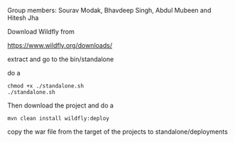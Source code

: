 Group members: Sourav Modak, Bhavdeep Singh, Abdul Mubeen and Hitesh Jha

Download Wildfly from 

https://www.wildfly.org/downloads/

extract and go to the bin/standalone

do a 

```
chmod +x ./standalone.sh
./standalone.sh
```

Then download the project and do a
```
mvn clean install wildfly:deploy
```
copy the war file from the target of the projects to standalone/deployments

